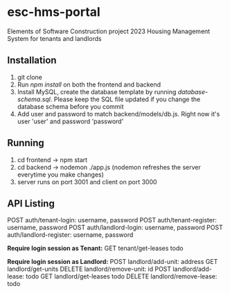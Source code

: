 # esc-hms-portal
Elements of Software Construction project 2023
Housing Management System for tenants and landlords

## Installation
1. git clone
2. Run *npm install* on both the frontend and backend
3. Install MySQL, create the database template by running *database-schema.sql*. Please keep the SQL file updated if you change the database schema before you commit
4. Add user and password to match backend/models/db.js. Right now it's user 'user' and password 'password'

## Running
1. cd frontend -> npm start
2. cd backend -> nodemon ./app.js (nodemon refreshes the server everytime you make changes)
3. server runs on port 3001 and client on port 3000

## API Listing
POST auth/tenant-login: username, password
POST auth/tenant-register: username, password
POST auth/landlord-login: username, password
POST auth/landlord-register: username, password

__Require login session as Tenant:__
GET tenant/get-leases todo

__Require login session as Landlord:__
POST landlord/add-unit: address
GET landlord/get-units
DELETE landlord/remove-unit: id
POST landlord/add-lease: todo
GET landlord/get-leases todo
DELETE landlord/remove-lease: todo
